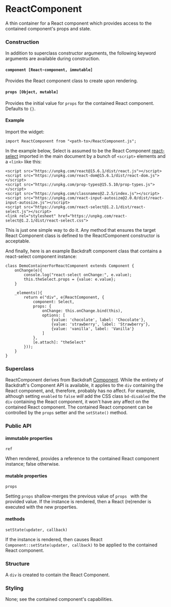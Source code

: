 # ReactComponent

A thin container for a React component which provides access to the contained component's props and state.

### Construction
In addition to superclass constructor arguments, the following keyword arguments are available during construction.

#### ```component [React-component, immutable]```
Provides the React component class to create upon rendering.

#### ```props [Object, mutable]```
Provides the initial value for ```props``` for the contained React component. Defaults to ```{}```.

#### Example

Import the widget:

    import ReactComponent from "<path-to>/ReactComponent.js";


In the example below, Select is assumed to be the  React Component  [react-select](https://github.com/JedWatson/react-select) imported in the main document by a bunch of `````<script>````` elements and a `````<link>````` like this:

    <script src="https://unpkg.com/react@15.6.1/dist/react.js"></script>
    <script src="https://unpkg.com/react-dom@15.6.1/dist/react-dom.js"></script>
    <script src="https://unpkg.com/prop-types@15.5.10/prop-types.js"></script>
    <script src="https://unpkg.com/classnames@2.2.5/index.js"></script>
    <script src="https://unpkg.com/react-input-autosize@2.0.0/dist/react-input-autosize.js"></script>
    <script src="https://unpkg.com/react-select@1.2.1/dist/react-select.js"></script>
    <link rel="stylesheet" href="https://unpkg.com/react-select@1.2.1/dist/react-select.css">

This is just one simple way to do it. Any method that ensures the target React Component class is defined to the ReactComponent constructor is acceptable.

And finally, here is an example Backdraft component class that contains a react-select component instance:

    class DemoContainerForReactComponent extends Component {
        onChange(e){
            console.log("react-select onChange:", e.value);
            this.theSelect.props = {value: e.value};
        }
    
        _elements(){
            return e("div", e(ReactComponent, {
                component: Select,
                props: {
                    onChange: this.onChange.bind(this),
                    options: [
                        {value: 'chocolate', label: 'Chocolate'},
                        {value: 'strawberry', label: 'Strawberry'},
                        {value: 'vanilla', label: 'Vanilla'}
                    ]
                },
                [e.attach]: "theSelect"
            }));
        }
    }

### Superclass

ReactComponent derives from Backdraft [Component](http://backdraftjs.org/ref/component.html). While the entirety of Backdraft's Component API is available, it applies to the ```div``` containing the React component, and, therefore, probably has no affect. For example, although setting ```enabled``` to ```false``` *will* add the CSS class ```bd-disabled``` the the ```div``` containing the React component, it won't have any affect on the contained React component. The contained React component can be controlled by the ```props``` setter and the ```setState()``` method.

### Public API

#### immutable properties

```ref```

When rendered, provides a reference to the contained React component instance; false otherwise.

#### mutable properties
 ```props```
 
 Setting ```props``` shallow-merges the previous value of ```props ``` with the provided value. If the instance is rendered, then a React (re)render is executed with the new properties.
 
#### methods
```setState(updater, callback)```

If the instance is rendered, then causes React ```Component::setState(updater, callback)``` to be applied to the contained React component.

### Structure

A ```div``` is created to contain the React Component.

### Styling

None; see the contained component's capabilities.



